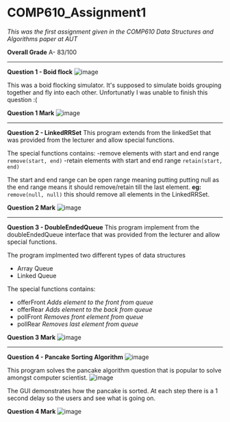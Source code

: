 # COMP610_Assignment1 
*This was the first assignment given in the COMP610 Data Structures and Algorithms paper at AUT*
 
 **Overall Grade**
 A-
 83/100
 
 -------------------------------------------------------------------------------------------------------------------------------------------
 
 **Question 1 - Boid flock**
![image](https://user-images.githubusercontent.com/75343007/158699650-ba8a6180-eb74-4b5a-9002-940dba4d64d4.png)

This was a boid flocking simulator. It's supposed to simulate boids grouping together and fly into each other.
Unfortunatly I was unable to finish this question :(

**Question 1 Mark**
![image](https://user-images.githubusercontent.com/75343007/158699966-4473c4e3-b548-4bfc-9a40-17056c758d26.png)

-------------------------------------------------------------------------------------------------------------------------------------------

**Question 2 - LinkedRRSet**
This program extends from the linkedSet that was provided from the lecturer and allow special functions.

The special functions contains:
-remove elements with start and end range
`remove(start, end)`
-retain elements with start and end range
`retain(start, end)`

The start and end range can be open range meaning putting putting null as the end range means it should remove/retain till the last element.
**eg:**
`remove(null, null)`
this should remove all elements in the LinkedRRSet.

**Question 2 Mark**
![image](https://user-images.githubusercontent.com/75343007/158701169-769ec4e2-8436-4198-bdbb-2d3aa697001c.png)

-------------------------------------------------------------------------------------------------------------------------------------------

**Question 3 - DoubleEndedQueue**
This program implement from the doubleEndedQueue interface that was provided from the lecturer and allow special functions.

The program implmented two different types of data structures
- Array Queue
- Linked Queue

The special functions contains:
- offerFront
*Adds element to the front from queue*
- offerRear
*Adds element to the back from queue*
- pollFront
*Removes front element from queue*
- pollRear
*Removes last element from queue*

**Question 3 Mark**
![image](https://user-images.githubusercontent.com/75343007/158701962-9de47188-2a23-442a-a8cc-068f75422b93.png)

-------------------------------------------------------------------------------------------------------------------------------------------

**Question 4 - Pancake Sorting Algorithm**
![image](https://user-images.githubusercontent.com/75343007/158702290-39225577-98a1-4f2d-9d4f-ec7a3e6bf170.png)

This program solves the pancake algorithm question that is popular to solve amongst computer scientist. 
![image](https://user-images.githubusercontent.com/75343007/158702491-7ba6329c-0190-4c8b-b96f-91f81b10bac0.png)

The GUI demonstrates how the pancake is sorted.
At each step there is a 1 second delay so the users and see what is going on.

**Question 4 Mark**
![image](https://user-images.githubusercontent.com/75343007/158702674-596ec22a-3cd1-406a-832e-119b7b3b72a7.png)
